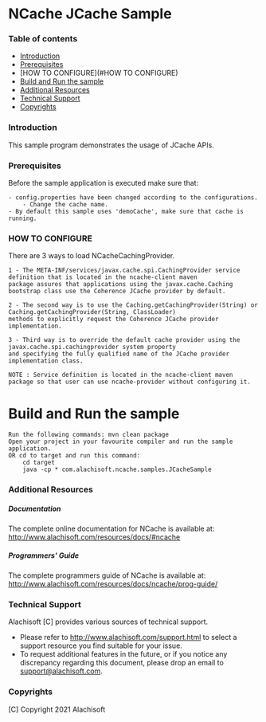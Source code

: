 ﻿# NCache JCache Sample

### Table of contents

* [Introduction](#introduction)
* [Prerequisites](#prerequisites)
* [HOW TO CONFIGURE](#HOW TO CONFIGURE)
* [Build and Run the sample](#build-and-run-the-sample)
* [Additional Resources](#additional-resources)
* [Technical Support](#technical-support)
* [Copyrights](#copyrights)

### Introduction
 
This sample program demonstrates the usage of JCache APIs.

### Prerequisites

Before the sample application is executed make sure that:

    - config.properties have been changed according to the configurations.
        - Change the cache name.
    - By default this sample uses 'demoCache', make sure that cache is running.


### HOW TO CONFIGURE

There are 3 ways to load NCacheCachingProvider.

	1 - The META-INF/services/javax.cache.spi.CachingProvider service definition that is located in the ncache-client maven
	package assures that applications using the javax.cache.Caching bootstrap class use the Coherence JCache provider by default.

	2 - The second way is to use the Caching.getCachingProvider(String) or Caching.getCachingProvider(String, ClassLoader)
	methods to explicitly request the Coherence JCache provider implementation.  

	3 - Third way is to override the default cache provider using the javax.cache.spi.cachingprovider system property 
	and specifying the fully qualified name of the JCache provider implementation class. 

	NOTE : Service definition is located in the ncache-client maven package so that user can use ncache-provider without configuring it.

Build and Run the sample
=========================
    Run the following commands: mvn clean package
    Open your project in your favourite compiler and run the sample application.
    OR cd to target and run this command:
        cd target
        java -cp * com.alachisoft.ncache.samples.JCacheSample
        
### Additional Resources

##### Documentation
The complete online documentation for NCache is available at:
http://www.alachisoft.com/resources/docs/#ncache

##### Programmers' Guide
The complete programmers guide of NCache is available at:
http://www.alachisoft.com/resources/docs/ncache/prog-guide/

### Technical Support

Alachisoft [C] provides various sources of technical support. 

- Please refer to http://www.alachisoft.com/support.html to select a support resource you find suitable for your issue.
- To request additional features in the future, or if you notice any discrepancy regarding this document, please drop an email to [support@alachisoft.com](mailto:support@alachisoft.com).

### Copyrights

[C] Copyright 2021 Alachisoft 